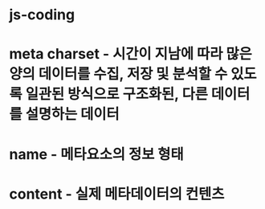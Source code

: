 # js-coding

# meta charset - 시간이 지남에 따라 많은 양의 데이터를 수집, 저장 및 분석할 수 있도록 일관된 방식으로 구조화된, 다른 데이터를 설명하는 데이터 

# name - 메타요소의 정보 형태

# content - 실제 메타데이터의 컨텐츠